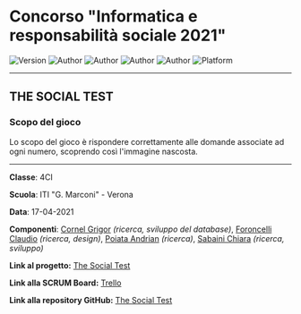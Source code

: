 # Concorso "Informatica e responsabilità sociale 2021"
![Version](https://img.shields.io/badge/Version-01.01-brightgreen)
![Author](https://img.shields.io/badge/Author-Cornel_Grigor-blue)
![Author](https://img.shields.io/badge/Author-Foroncelli_Claudio-blue) 
![Author](https://img.shields.io/badge/Author-Poiata_Andrian-blue)
![Author](https://img.shields.io/badge/Author-Sabaini_Chiara-blue)
![Platform](https://img.shields.io/badge/Platform-AppLab-orange)

---

## THE SOCIAL TEST

### Scopo del gioco
Lo scopo del gioco è rispondere correttamente alle domande associate ad ogni numero, scoprendo così l'immagine nascosta.

---

**Classe**: 4CI

**Scuola**: ITI "G. Marconi" - Verona

**Data**: 17-04-2021

**Componenti**: [Cornel Grigor](https://www.github.com/cornelGrg) _(ricerca, sviluppo del database)_, [Foroncelli Claudio](https://www.github.com/claudio.claude) _(ricerca, design)_, [Poiata Andrian](https://www.github.com/andrianpoiata) _(ricerca)_, [Sabaini Chiara](https://www.github.com/chiarasabaini) _(ricerca, sviluppo)_

**Link al progetto:** [The Social Test](https://studio.code.org/projects/applab/teWAL9RVcH_I-qYFyrFhjlDCFtu7EB372hC6fnk2VkU)

**Link alla SCRUM Board:** [Trello](https://trello.com/b/TuydrieI)

**Link alla repository GitHub:** [The Social Test](https://github.com/chiarasabaini/TheSocialTest/)